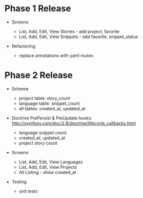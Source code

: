 
Phase 1 Release
===
- Screens
    - List, Add, Edit, View Stories - add project, favorite 
    - List, Add, Edit, View Snippets - add favorite, snippet_status

- Refactoring
    - replace annotations with yaml routes


Phase 2 Release
===
- Schema 
    - project table: story_count  
    - language table: snippet_count 
    - all tables: created_at, updated_at

- Doctrine PrePersist & PreUpdate hooks: http://symfony.com/doc/2.8/doctrine/lifecycle_callbacks.html
    - language snippet count    
    - created_at, updated_at    
    - project story count 

- Screens
    - List, Add, Edit, View Languages
    - List, Add, Edit, View Projects
    - All Listing - show created_at 

- Testing
    - unit tests
